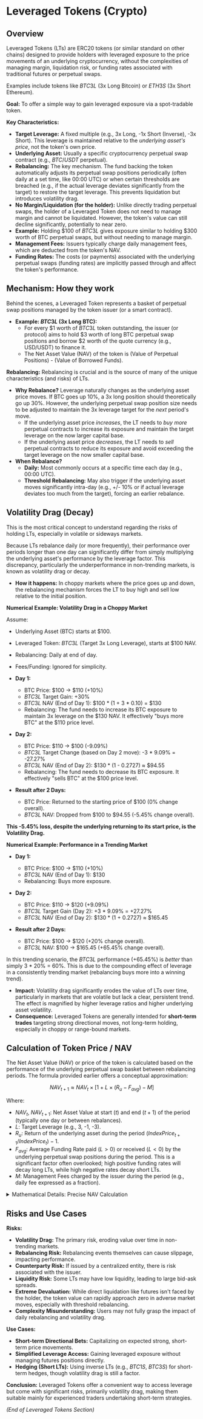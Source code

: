 # Leveraged Tokens (Crypto)

## Overview

Leveraged Tokens (LTs) are ERC20 tokens (or similar standard on other chains) designed to provide holders with leveraged exposure to the price movements of an underlying cryptocurrency, without the complexities of managing margin, liquidation risk, or funding rates associated with traditional futures or perpetual swaps.

Examples include tokens like $BTC3L$ (3x Long Bitcoin) or $ETH3S$ (3x Short Ethereum).

**Goal:** To offer a simple way to gain leveraged exposure via a spot-tradable token.

**Key Characteristics:**
*   **Target Leverage:** A fixed multiple (e.g., 3x Long, -1x Short (Inverse), -3x Short). This leverage is maintained relative to the *underlying asset's price*, not the token's own price.
*   **Underlying Asset:** Usually a specific cryptocurrency perpetual swap contract (e.g., $BTC/USDT$ perpetual).
*   **Rebalancing:** The key mechanism. The fund backing the token automatically adjusts its perpetual swap positions periodically (often daily at a set time, like 00:00 UTC) or when certain thresholds are breached (e.g., if the actual leverage deviates significantly from the target) to restore the target leverage. This prevents liquidation but introduces volatility drag.
*   **No Margin/Liquidation (for the holder):** Unlike directly trading perpetual swaps, the holder of a Leveraged Token does not need to manage margin and cannot be liquidated. However, the token's value can still decline significantly, potentially to near zero.
*   **Example:** Holding \$100 of $BTC3L$ gives exposure similar to holding \$300 worth of BTC perpetual swaps, but without needing to manage margin.
*   **Management Fees:** Issuers typically charge daily management fees, which are deducted from the token's NAV.
*   **Funding Rates:** The costs (or payments) associated with the underlying perpetual swaps (funding rates) are implicitly passed through and affect the token's performance.

## Mechanism: How they work

Behind the scenes, a Leveraged Token represents a basket of perpetual swap positions managed by the token issuer (or a smart contract).

*   **Example: $BTC3L$ (3x Long BTC):**
    *   For every \$1 worth of $BTC3L$ token outstanding, the issuer (or protocol) aims to hold \$3 worth of long BTC perpetual swap positions and borrow \$2 worth of the quote currency (e.g., USD/USDT) to finance it.
    *   The Net Asset Value (NAV) of the token is (Value of Perpetual Positions) - (Value of Borrowed Funds).

**Rebalancing:**
Rebalancing is crucial and is the source of many of the unique characteristics (and risks) of LTs.
*   **Why Rebalance?** Leverage naturally changes as the underlying asset price moves. If BTC goes up 10%, a 3x long position should theoretically go up 30%. However, the underlying perpetual swap position size needs to be adjusted to maintain the 3x leverage target for the *next* period's move.
    *   If the underlying asset price *increases*, the LT needs to *buy more* perpetual contracts to increase its exposure and maintain the target leverage on the now larger capital base.
    *   If the underlying asset price *decreases*, the LT needs to *sell* perpetual contracts to reduce its exposure and avoid exceeding the target leverage on the now smaller capital base.
*   **When Rebalance?**
    *   **Daily:** Most commonly occurs at a specific time each day (e.g., 00:00 UTC).
    *   **Threshold Rebalancing:** May also trigger if the underlying asset moves significantly intra-day (e.g., +/- 10% or if actual leverage deviates too much from the target), forcing an earlier rebalance.

## Volatility Drag (Decay)

This is the most critical concept to understand regarding the risks of holding LTs, especially in volatile or sideways markets.

Because LTs rebalance daily (or more frequently), their performance over periods longer than one day can significantly differ from simply multiplying the underlying asset's performance by the leverage factor. This discrepancy, particularly the underperformance in non-trending markets, is known as volatility drag or decay.

*   **How it happens:** In choppy markets where the price goes up and down, the rebalancing mechanism forces the LT to buy high and sell low relative to the initial position.

**Numerical Example: Volatility Drag in a Choppy Market**

Assume:
*   Underlying Asset (BTC) starts at \$100.
*   Leveraged Token: $BTC3L$ (Target 3x Long Leverage), starts at \$100 NAV.
*   Rebalancing: Daily at end of day.
*   Fees/Funding: Ignored for simplicity.

*   **Day 1:**
    *   BTC Price: \$100 -> \$110 (+10%)
    *   $BTC3L$ Target Gain: +30%
    *   $BTC3L$ NAV (End of Day 1): \$100 * (1 + 3 * 0.10) = \$130
    *   Rebalancing: The fund needs to increase its BTC exposure to maintain 3x leverage on the \$130 NAV. It effectively "buys more BTC" at the \$110 price level.

*   **Day 2:**
    *   BTC Price: \$110 -> \$100 (-9.09%)
    *   $BTC3L$ Target Change (based on Day 2 move): -3 * 9.09% = -27.27%
    *   $BTC3L$ NAV (End of Day 2): \$130 * (1 - 0.2727) ≈ \$94.55
    *   Rebalancing: The fund needs to decrease its BTC exposure. It effectively "sells BTC" at the \$100 price level.

*   **Result after 2 Days:**
    *   BTC Price: Returned to the starting price of \$100 (0% change overall).
    *   $BTC3L$ NAV: Dropped from \$100 to \$94.55 (-5.45% change overall).

**This -5.45% loss, despite the underlying returning to its start price, is the Volatility Drag.**

**Numerical Example: Performance in a Trending Market**

*   **Day 1:**
    *   BTC Price: \$100 -> \$110 (+10%)
    *   $BTC3L$ NAV (End of Day 1): \$130
    *   Rebalancing: Buys more exposure.
*   **Day 2:**
    *   BTC Price: \$110 -> \$120 (+9.09%)
    *   $BTC3L$ Target Gain (Day 2): +3 * 9.09% = +27.27%
    *   $BTC3L$ NAV (End of Day 2): \$130 * (1 + 0.2727) ≈ \$165.45

*   **Result after 2 Days:**
    *   BTC Price: \$100 -> \$120 (+20% change overall).
    *   $BTC3L$ NAV: \$100 -> \$165.45 (+65.45% change overall).

In this trending scenario, the $BTC3L$ performance (+65.45%) is *better* than simply 3 * 20% = 60%. This is due to the compounding effect of leverage in a consistently trending market (rebalancing buys more into a winning trend).

*   **Impact:** Volatility drag significantly erodes the value of LTs over time, particularly in markets that are volatile but lack a clear, persistent trend. The effect is magnified by higher leverage ratios and higher underlying asset volatility.
*   **Consequence:** Leveraged Tokens are generally intended for **short-term trades** targeting strong directional moves, not long-term holding, especially in choppy or range-bound markets.

## Calculation of Token Price / NAV

The Net Asset Value (NAV) or price of the token is calculated based on the performance of the underlying perpetual swap basket between rebalancing periods. The formula provided earlier offers a conceptual approximation:

$$ NAV_{t+1} \approx NAV_t \times [1 + L \times (R_u - F_{avg}) - M] $$

Where:
*   $NAV_t$, $NAV_{t+1}$: Net Asset Value at start ($t$) and end ($t+1$) of the period (typically one day or between rebalances).
*   $L$: Target Leverage (e.g., 3, -1, -3).
*   $R_u$: Return of the underlying asset during the period $(IndexPrice_{t+1} / IndexPrice_t) - 1$.
*   $F_{avg}$: Average Funding Rate paid ($L>0$) or received ($L<0$) by the underlying perpetual swap positions during the period. This is a significant factor often overlooked; high positive funding rates will decay long LTs, while high negative rates decay short LTs.
*   $M$: Management Fees charged by the issuer during the period (e.g., daily fee expressed as a fraction).

<details class="my-4 border border-gray-200 dark:border-gray-700 rounded-lg overflow-hidden">
<summary class="list-item px-4 py-3 bg-gray-50 dark:bg-gray-800 hover:bg-gray-100 dark:hover:bg-gray-700 cursor-pointer font-semibold text-gray-800 dark:text-gray-200">
Mathematical Details: Precise NAV Calculation
</summary>
<div class="p-4 border-t border-gray-200 dark:border-gray-700">

**More Precisely:**
The actual NAV calculation involves tracking the notional value of the perpetual swap positions held by the fund that backs the token.

Let $PositionValue_t$ be the notional value of the underlying perps held per unit of LT NAV at time $t$. To achieve leverage $L$, $PositionValue_t = L \cdot NAV_t$.
The change in NAV comes from:
1.  PnL on the perpetual positions: $PositionValue_t \cdot R_u$
2.  Funding payments: $- PositionValue_t \cdot F_{avg}$ (Sign depends on $L$ and $F$)
3.  Management fees: $- NAV_t \cdot M$

$$ NAV_{t+1} = NAV_t + (PositionValue_t \times R_u) - (PositionValue_t \times F_{avg}) - (NAV_t \times M) $$
Substituting $PositionValue_t = L \cdot NAV_t$:
$$ NAV_{t+1} = NAV_t + (L \times NAV_t \times R_u) - (L \times NAV_t \times F_{avg}) - (NAV_t \times M) $$
$$ NAV_{t+1} = NAV_t \times [1 + L \times R_u - L \times F_{avg} - M] $$
$$ NAV_{t+1} = NAV_t \times [1 + L(R_u - F_{avg}) - M] $$

This confirms the earlier approximation but highlights that $F_{avg}$ (funding) and $M$ (fees) are direct deductions from the return, contributing further to decay beyond just volatility drag.

</div>
</details>

## Risks and Use Cases

**Risks:**
*   **Volatility Drag:** The primary risk, eroding value over time in non-trending markets.
*   **Rebalancing Risk:** Rebalancing events themselves can cause slippage, impacting performance.
*   **Counterparty Risk:** If issued by a centralized entity, there is risk associated with the issuer.
*   **Liquidity Risk:** Some LTs may have low liquidity, leading to large bid-ask spreads.
*   **Extreme Devaluation:** While direct liquidation like futures isn't faced by the holder, the token value can rapidly approach zero in adverse market moves, especially with threshold rebalancing.
*   **Complexity Misunderstanding:** Users may not fully grasp the impact of daily rebalancing and volatility drag.

**Use Cases:**
*   **Short-term Directional Bets:** Capitalizing on expected strong, short-term price movements.
*   **Simplified Leverage Access:** Gaining leveraged exposure without managing futures positions directly.
*   **Hedging (Short LTs):** Using inverse LTs (e.g., $BTC1S$, $BTC3S$) for short-term hedges, though volatility drag is still a factor.

**Conclusion:** Leveraged Tokens offer a convenient way to access leverage but come with significant risks, primarily volatility drag, making them suitable mainly for experienced traders undertaking short-term strategies.

*(End of Leveraged Tokens Section)* 